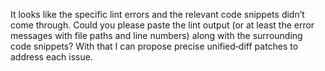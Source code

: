 It looks like the specific lint errors and the relevant code snippets didn’t come through. Could you please paste the lint output (or at least the error messages with file paths and line numbers) along with the surrounding code snippets? With that I can propose precise unified‑diff patches to address each issue.
